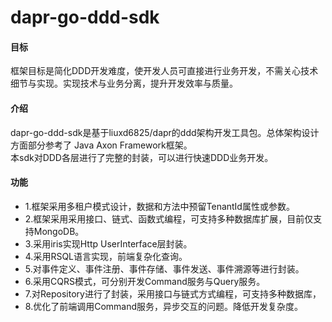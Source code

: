 # dapr-go-ddd-sdk

#### 目标
框架目标是简化DDD开发难度，使开发人员可直接进行业务开发，不需关心技术细节与实现。实现技术与业务分离，提升开发效率与质量。


#### 介绍
dapr-go-ddd-sdk是基于liuxd6825/dapr的ddd架构开发工具包。总体架构设计方面部分参考了 Java Axon Framework框架。\
本sdk对DDD各层进行了完整的封装，可以进行快速DDD业务开发。

#### 功能
- 1.框架采用多租户模式设计，数据和方法中预留TenantId属性或参数。
- 2.框架采用采用接口、链式、函数式编程，可支持多种数据库扩展，目前仅支持MongoDB。
- 3.采用iris实现Http UserInterface层封装。
- 4.采用RSQL语言实现，前端复杂化查询。
- 5.对事件定义、事件注册、事件存储、事件发送、事件溯源等进行封装。
- 6.采用CQRS模式，可分别开发Command服务与Query服务。
- 7.对Repository进行了封装，采用接口与链式方式编程，可支持多种数据库，
- 8.优化了前端调用Command服务，异步交互的问题。降低开发复杂度。

